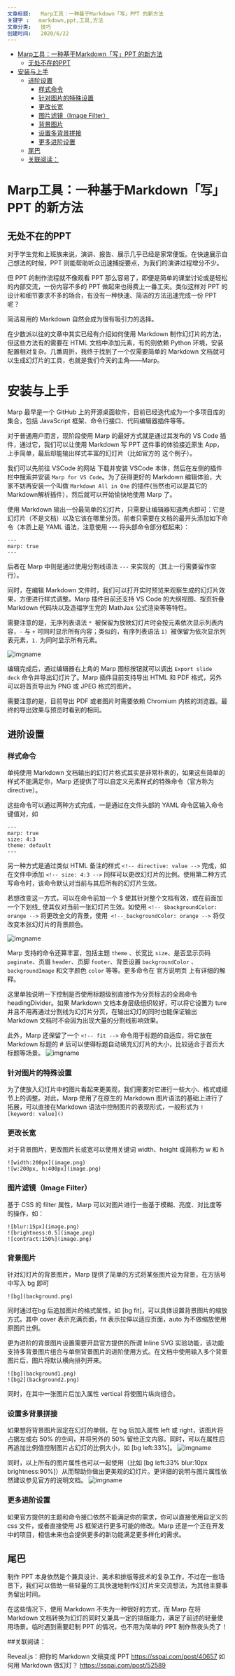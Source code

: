 ```yaml
---
文章标题:	Marp工具：一种基于Markdown「写」PPT 的新方法
关键字 :	markdown,ppt,工具,方法
文章分类:	技巧
创建时间:	2020/6/22
---
```


<!-- TOC -->

- [Marp工具：一种基于Markdown「写」PPT 的新方法](#marp工具一种基于markdown写ppt-的新方法)
    - [无处不在的PPT](#无处不在的ppt)
- [安装与上手](#安装与上手)
    - [进阶设置](#进阶设置)
        - [样式命令](#样式命令)
        - [针对图片的特殊设置](#针对图片的特殊设置)
        - [更改长宽](#更改长宽)
        - [图片滤镜（Image Filter）](#图片滤镜image-filter)
        - [背景图片](#背景图片)
        - [设置多背景拼接](#设置多背景拼接)
        - [更多进阶设置](#更多进阶设置)
    - [尾巴](#尾巴)
    - [关联阅读：](#关联阅读)

<!-- /TOC -->

# Marp工具：一种基于Markdown「写」PPT 的新方法



## 无处不在的PPT

对于学生党和上班族来说，演讲、报告、展示几乎已经是家常便饭。在快速展示自己想法的时候，PPT 则能帮助听众迅速捕捉要点，为我们的演讲过程增分不少。

但 PPT 的制作流程就不像观看 PPT 那么容易了，即便是简单的课堂讨论或是轻松的内部交流，一份内容不多的 PPT 做起来也得费上一番工夫。类似这样对 PPT 的设计和细节要求不多的场合，有没有一种快速、简洁的方法迅速完成一份 PPT 呢？

简洁易用的 Markdown 自然会成为很有吸引力的选择。

在少数派以往的文章中其实已经有介绍如何使用 Markdown 制作幻灯片的方法，但这些方法有的需要在 HTML 文档中添加元素，有的则依赖 Python 环境，安装配置相对复杂。几番周折，我终于找到了一个仅需要简单的 Markdown 文档就可以生成幻灯片的工具，也就是我们今天的主角——Marp。

# 安装与上手
Marp 最早是一个 GitHub 上的开源桌面软件，目前已经迭代成为一个多项目库的集合，包括 JavaScript 框架、命令行接口、代码编辑器插件等等。

对于普通用户而言，现阶段使用 Marp 的最好方式就是通过其发布的 VS Code 插件，通过它，我们可以让使用 Markdown 写 PPT 这件事的体验接近原生 App，上手简单，最后却能输出样式丰富的幻灯片（比如官方的 这个例子）。

我们可以先前往 VSCode 的网站 下载并安装 VSCode 本体，然后在左侧的插件栏中搜索并安装 `Marp for VS Code`。为了获得更好的 Markdown 编辑体验，大家不妨再安装一个叫做 `Markdown All in One` 的插件(当然也可以是其它的Markdown解析插件），然后就可以开始愉快地使用 Marp 了。

使用 Markdown 输出一份最简单的幻灯片，只需要让编辑器知道两点即可：它是幻灯片（不是文档）以及它该在哪里分页。前者只需要在文档的最开头添加如下命令（本质上是 YAML 语法，注意使用 --- 将头部命令部分框起来）：

```
---
marp: true
---
```


后者在 Marp 中则是通过使用分割线语法 ```---``` 来实现的（其上一行需要留作空行）。

同时，在编辑 Markdown 文件时，我们可以打开实时预览来观察生成的幻灯片效果，方便进行样式调整。Marp 插件目前还支持 VS Code 的大纲视图、按页折叠 Markdown 代码块以及造福学生党的 MathJax 公式渲染等等特性。

需要注意的是，无序列表语法 `* `被保留为放映幻灯片时会按元素依次显示列表内容，`-` 与 `+` 可同时显示所有内容；类似的，有序列表语法 `1) `被保留为依次显示列表元素，`1.` 为同时显示所有元素。

![imgname](images/1.png)


编辑完成后，通过编辑器右上角的 Marp 图标按钮就可以调出 `Export slide deck` 命令并导出幻灯片了。Marp 插件目前支持导出 HTML 和 PDF 格式，另外可以将首页导出为 PNG 或 JPEG 格式的图片。

需要注意的是，目前导出 PDF 或者图片时需要依赖 Chromium 内核的浏览器。最终的导出效果与预览时看到的相同。

## 进阶设置

### 样式命令
单纯使用 Markdown 文档输出的幻灯片格式其实是非常朴素的，如果这些简单的样式不能满足你，Marp 还提供了可以自定义元素样式的特殊命令（官方称为 directive）。

这些命令可以通过两种方式完成，一是通过在文件头部的 YAML 命令区输入命令键值对，如

```
---
marp: true
size: 4:3
theme: default
---
```


另一种方式是通过类似 HTML 备注的样式 `<!-- directive: value -->` 完成，如在文件中添加 `<!-- size: 4:3 -->` 同样可以更改幻灯片的比例。使用第二种方式写命令时，该命令默认对当前与其后所有的幻灯片生效。

若想改变这一方式，可以在命令前加一个 $ 使其针对整个文档有效，或在前面加一个下划线_ 使其仅对当前一张幻灯片生效。如使用 `<!-- $backgroundColor: orange -->` 将更改全文的背景，使用` <!--_backgroundColor: orange -->` 将仅改变本张幻灯片的背景颜色。

![imgname](images/2.png)

Marp 支持的命令还算丰富，包括主题 `theme` 、长宽比 `size`、是否显示页码 `paginate`、页眉 `header`、页脚 `footer`、背景设置 `backgroundColor` 、`backgroundImage` 和文字颜色 `color` 等等。更多命令在 官方说明页 上有详细的解释。

这里单独说明一下控制是否使用标题级别直接作为分页标志的全局命令 headingDivider。如果 Markdown 文档本身层级组织较好，可以将它设置为 ture 并且不用再通过分割线为幻灯片分页，在输出幻灯的同时也能保证输出 Markdown 文档时不会因为出现大量的分割线影响效果。

此外，Marp 还保留了一个 `<!-- fit -->` 命令用于标题的自适应，将它放在Markdown 标题的 # 后可以使得标题自动填充幻灯片的大小，比较适合于首页大标题等场景。
![imgname](images/3.png)


### 针对图片的特殊设置
为了使放入幻灯片中的图片看起来更美观，我们需要对它进行一些大小、格式或细节上的调整。对此，Marp 使用了在原生的 Markdown 图片语法的基础上进行了拓展，可以直接在Markdown 语法中控制图片的表现形式，一般形式为 `![keyword: value]()`

### 更改长宽
对于背景图片，更改图片长或宽可以使用关键词 width、height 或简称为 w 和 h
```
![width:200px](image.png)
![w:200px, h:400px](image.png)
```


### 图片滤镜（Image Filter）
基于 CSS 的 filter 属性，Marp 可以对图片进行一些基于模糊、亮度、对比度等的操作，如：
```
![blur:15px](image.png)
![brightness:0.5](image.png)
![contract:150%](image.png)

```

### 背景图片
针对幻灯片的背景图片，Marp 提供了简单的方式将某张图片设为背景，在方括号中写入 bg 即可
```
![bg](background.png)

```

同时通过在bg 后追加图片的格式属性，如 [bg fit]，可以具体设置背景图片的缩放方式。其中 cover 表示充满页面，fit 表示拉伸以适应页面，auto 为不做缩放使用原图片比例。

更为进阶的背景图片设置需要开启官方提供的所谓 Inline SVG 实验功能，该功能支持多背景图片组合与单侧背景图片的进阶使用方式。在文档中使用输入多个背景图片后，图片将默认横向排列开来。
```
![bg](background1.png)
![bg2](background2.png)
```

同时，在其中一张图片后加入属性 vertical 将使图片纵向组合。

### 设置多背景拼接
如果想将背景图片固定在幻灯的单侧，在 bg 后加入属性 left 或 right，该图片将占据左或右 50% 的空间，并将另外的 50% 留给正文内容。同时，可以在属性后再追加比例值控制图片占幻灯的比例大小，如 [bg left:33%]。
![imgname](images/4.png)

同时，以上所有的图片属性也可以一起使用（比如 [bg left:33% blur:10px brightness:90%]）从而帮助你做出更美观的幻灯片。更详细的说明与图片属性依然建议参见官方的说明文档。
![imgname](images/5.png)

### 更多进阶设置
如果官方提供的主题和命令接口依然不能满足你的需求，你可以直接使用自定义的 css 文件，或者直接使用 JS 框架进行更多可能的修改。Marp 还是一个正在开发中的项目，相信未来也会提供更多的新功能满足更多样化的需求。

## 尾巴
制作 PPT 本身依然是个兼具设计、美术和排版等技术的复杂工作，不过在一些场景下，我们可以借助一些轻量的工具快速地制作幻灯片来交流想法，为其他主要事务留出时间。

在这些情况下，使用 Markdown 不失为一种很好的方式，而 Marp 在将Markdown 文档转换为幻灯的同时又兼具一定的排版能力，满足了前述的轻量使用场景。临时遇到需要赶制 PPT 的情况，也不用为简单的 PPT 制作熬夜头秃了！

##关联阅读：

Reveal.js：把你的 Markdown 文稿变成 PPT https://sspai.com/post/40657
如何用 Markdown 做幻灯？ https://sspai.com/post/52589